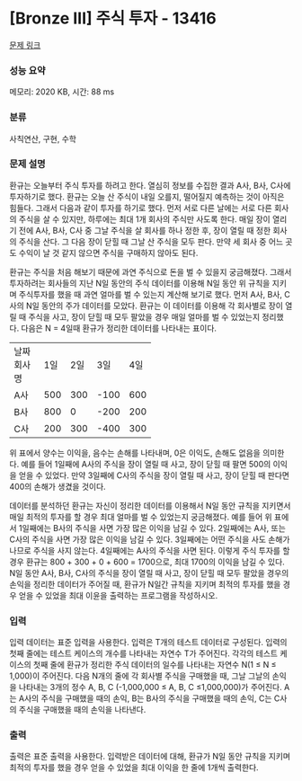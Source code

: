 # [Bronze III] 주식 투자 - 13416 

[문제 링크](https://www.acmicpc.net/problem/13416) 

### 성능 요약

메모리: 2020 KB, 시간: 88 ms

### 분류

사칙연산, 구현, 수학

### 문제 설명

<p>환규는 오늘부터 주식 투자를 하려고 한다. 열심히 정보를 수집한 결과 A사, B사, C사에 투자하기로 했다. 환규는 오늘 산 주식이 내일 오를지, 떨어질지 예측하는 것이 아직은 힘들다. 그래서 다음과 같이 투자를 하기로 했다. 먼저 서로 다른 날에는 서로 다른 회사의 주식을 살 수 있지만, 하루에는 최대 1개 회사의 주식만 사도록 한다. 매일 장이 열리기 전에 A사, B사, C사 중 그날 주식을 살 회사를 하나 정한 후, 장이 열릴 때 정한 회사의 주식을 산다. 그 다음 장이 닫힐 때 그날 산 주식을 모두 판다. 만약 세 회사 중 어느 곳도 수익이 날 것 같지 않으면 주식을 구매하지 않아도 된다.</p>

<p>환규는 주식을 처음 해보기 때문에 과연 주식으로 돈을 벌 수 있을지 궁금해졌다. 그래서 투자하려는 회사들의 지난 N일 동안의 주식 데이터를 이용해 N일 동안 위 규칙을 지키며 주식투자를 했을 때 과연 얼마를 벌 수 있는지 계산해 보기로 했다. 먼저 A사, B사, C사의 N일 동안의 주가 데이터를 모았다. 환규는 이 데이터를 이용해 각 회사별로 장이 열릴 때 주식을 사고, 장이 닫힐 때 모두 팔았을 경우 매일 얼마를 벌 수 있었는지 정리했다. 다음은 N = 4일때 환규가 정리한 데이터를 나타내는 표이다.</p>

<table class="table table-bordered" style="width:50%">
	<tbody>
		<tr>
			<td>날짜<br>
			회사명</td>
			<td>1일</td>
			<td>2일</td>
			<td>3일</td>
			<td>4일</td>
		</tr>
		<tr>
			<td>A사</td>
			<td>500</td>
			<td>300</td>
			<td>-100</td>
			<td>600</td>
		</tr>
		<tr>
			<td>B사</td>
			<td>800</td>
			<td>0</td>
			<td>-200</td>
			<td>200</td>
		</tr>
		<tr>
			<td>C사</td>
			<td>200</td>
			<td>300</td>
			<td>-400</td>
			<td>300</td>
		</tr>
	</tbody>
</table>

<p>위 표에서 양수는 이익을, 음수는 손해를 나타내며, 0은 이익도, 손해도 없음을 의미한다. 예를 들어 1일째에 A사의 주식을 장이 열릴 때 사고, 장이 닫힐 때 팔면 500의 이익을 얻을 수 있었다. 만약 3일째에 C사의 주식을 장이 열릴 때 사고, 장이 닫힐 때 판다면 400의 손해가 생겼을 것이다.</p>

<p>데이터를 분석하던 환규는 자신이 정리한 데이터를 이용해서 N일 동안 규칙을 지키면서 매일 최적의 투자를 할 경우 최대 얼마를 벌 수 있었는지 궁금해졌다. 예를 들어 위 표에서 1일째에는 B사의 주식을 사면 가장 많은 이익을 남길 수 있다. 2일째에는 A사, 또는 C사의 주식을 사면 가장 많은 이익을 남길 수 있다. 3일째에는 어떤 주식을 사도 손해가 나므로 주식을 사지 않는다. 4일째에는 A사의 주식을 사면 된다. 이렇게 주식 투자를 할 경우 환규는 800 + 300 + 0 + 600 = 1700으로, 최대 1700의 이익을 남길 수 있다. N일 동안 A사, B사, C사의 주식을 장이 열릴 때 사고, 장이 닫힐 때 모두 팔았을 경우의 손익을 정리한 데이터가 주어질 때, 환규가 N일간 규칙을 지키며 최적의 투자를 했을 경우 얻을 수 있었을 최대 이윤을 출력하는 프로그램을 작성하시오.</p>

### 입력 

 <p>입력 데이터는 표준 입력을 사용한다. 입력은 T개의 테스트 데이터로 구성된다. 입력의 첫째 줄에는 테스트 케이스의 개수를 나타내는 자연수 T가 주어진다. 각각의 테스트 케이스의 첫째 줄에 환규가 정리한 주식 데이터의 일수를 나타내는 자연수 N(1 ≤ N ≤ 1,000)이 주어진다. 다음 N개의 줄에 각 회사별 주식을 구매했을 때, 그날 그날의 손익을 나타내는 3개의 정수 A, B, C (-1,000,000 ≤ A, B, C ≤1,000,000)가 주어진다. A는 A사의 주식을 구매했을 때의 손익, B는 B사의 주식을 구매했을 때의 손익, C는 C사의 주식을 구매했을 때의 손익을 나타낸다.</p>

### 출력 

 <p>출력은 표준 출력을 사용한다. 입력받은 데이터에 대해, 환규가 N일 동안 규칙을 지키며 최적의 투자를 했을 경우 얻을 수 있었을 최대 이익을 한 줄에 1개씩 출력한다.</p>


